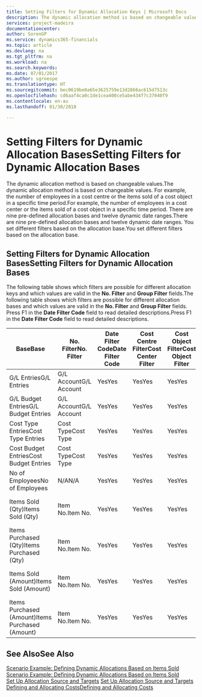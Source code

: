 ```yaml
---
title: Setting Filters for Dynamic Allocation Keys | Microsoft Docs
description: The dynamic allocation method is based on changeable values. For example, the number of employees in a cost centre or the items sold of a cost object in a specific time period. There are nine pre-defined allocation bases and twelve dynamic date ranges. You set different filters based on the allocation base.
services: project-madeira
documentationcenter: 
author: SorenGP
ms.service: dynamics365-financials
ms.topic: article
ms.devlang: na
ms.tgt_pltfrm: na
ms.workload: na
ms.search.keywords: 
ms.date: 07/01/2017
ms.author: sgroespe
ms.translationtype: HT
ms.sourcegitcommit: bec0619be0a65e3625759e13d2866ac615d7513c
ms.openlocfilehash: cd6aaf4ca0c1de1cea400ce5abe434f7c37040f9
ms.contentlocale: en-au
ms.lasthandoff: 01/30/2018

---
```

# <a name="setting-filters-for-dynamic-allocation-bases"></a><span data-ttu-id="504f7-106">Setting Filters for Dynamic Allocation Bases</span><span class="sxs-lookup"><span data-stu-id="504f7-106">Setting Filters for Dynamic Allocation Bases</span></span>
<span data-ttu-id="504f7-107">The dynamic allocation method is based on changeable values.</span><span class="sxs-lookup"><span data-stu-id="504f7-107">The dynamic allocation method is based on changeable values.</span></span> <span data-ttu-id="504f7-108">For example, the number of employees in a cost centre or the items sold of a cost object in a specific time period.</span><span class="sxs-lookup"><span data-stu-id="504f7-108">For example, the number of employees in a cost center or the items sold of a cost object in a specific time period.</span></span> <span data-ttu-id="504f7-109">There are nine pre-defined allocation bases and twelve dynamic date ranges.</span><span class="sxs-lookup"><span data-stu-id="504f7-109">There are nine pre-defined allocation bases and twelve dynamic date ranges.</span></span> <span data-ttu-id="504f7-110">You set different filters based on the allocation base.</span><span class="sxs-lookup"><span data-stu-id="504f7-110">You set different filters based on the allocation base.</span></span>  

## <a name="setting-filters-for-dynamic-allocation-bases"></a><span data-ttu-id="504f7-111">Setting Filters for Dynamic Allocation Bases</span><span class="sxs-lookup"><span data-stu-id="504f7-111">Setting Filters for Dynamic Allocation Bases</span></span>  
 <span data-ttu-id="504f7-112">The following table shows which filters are possible for different allocation keys and which values are valid in the **No. Filter** and **Group Filter** fields.</span><span class="sxs-lookup"><span data-stu-id="504f7-112">The following table shows which filters are possible for different allocation bases and which values are valid in the **No. Filter** and **Group Filter** fields.</span></span> <span data-ttu-id="504f7-113">Press F1 in the **Date Filter Code** field to read detailed descriptions.</span><span class="sxs-lookup"><span data-stu-id="504f7-113">Press F1 in the **Date Filter Code** field to read detailed descriptions.</span></span>  

|<span data-ttu-id="504f7-114">**Base**</span><span class="sxs-lookup"><span data-stu-id="504f7-114">**Base**</span></span>|<span data-ttu-id="504f7-115">**No. Filter**</span><span class="sxs-lookup"><span data-stu-id="504f7-115">**No. Filter**</span></span>|<span data-ttu-id="504f7-116">**Date Filter Code**</span><span class="sxs-lookup"><span data-stu-id="504f7-116">**Date Filter Code**</span></span>|<span data-ttu-id="504f7-117">**Cost Centre Filter**</span><span class="sxs-lookup"><span data-stu-id="504f7-117">**Cost Center Filter**</span></span>|<span data-ttu-id="504f7-118">**Cost Object Filter**</span><span class="sxs-lookup"><span data-stu-id="504f7-118">**Cost Object Filter**</span></span>|<span data-ttu-id="504f7-119">**Group Filter**</span><span class="sxs-lookup"><span data-stu-id="504f7-119">**Group Filter**</span></span>|  
|--------------|----------------------------------------|----------------------------------------------|------------------------------------------------|------------------------------------------------|------------------------------------------|  
|<span data-ttu-id="504f7-120">G/L Entries</span><span class="sxs-lookup"><span data-stu-id="504f7-120">G/L Entries</span></span>|<span data-ttu-id="504f7-121">G/L Account</span><span class="sxs-lookup"><span data-stu-id="504f7-121">G/L Account</span></span>|<span data-ttu-id="504f7-122">Yes</span><span class="sxs-lookup"><span data-stu-id="504f7-122">Yes</span></span>|<span data-ttu-id="504f7-123">Yes</span><span class="sxs-lookup"><span data-stu-id="504f7-123">Yes</span></span>|<span data-ttu-id="504f7-124">Yes</span><span class="sxs-lookup"><span data-stu-id="504f7-124">Yes</span></span>|<span data-ttu-id="504f7-125">N/A</span><span class="sxs-lookup"><span data-stu-id="504f7-125">N/A</span></span>|  
|<span data-ttu-id="504f7-126">G/L Budget Entries</span><span class="sxs-lookup"><span data-stu-id="504f7-126">G/L Budget Entries</span></span>|<span data-ttu-id="504f7-127">G/L Account</span><span class="sxs-lookup"><span data-stu-id="504f7-127">G/L Account</span></span>|<span data-ttu-id="504f7-128">Yes</span><span class="sxs-lookup"><span data-stu-id="504f7-128">Yes</span></span>|<span data-ttu-id="504f7-129">Yes</span><span class="sxs-lookup"><span data-stu-id="504f7-129">Yes</span></span>|<span data-ttu-id="504f7-130">Yes</span><span class="sxs-lookup"><span data-stu-id="504f7-130">Yes</span></span>|<span data-ttu-id="504f7-131">G/L Budget Name</span><span class="sxs-lookup"><span data-stu-id="504f7-131">G/L Budget Name</span></span>|  
|<span data-ttu-id="504f7-132">Cost Type Entries</span><span class="sxs-lookup"><span data-stu-id="504f7-132">Cost Type Entries</span></span>|<span data-ttu-id="504f7-133">Cost Type</span><span class="sxs-lookup"><span data-stu-id="504f7-133">Cost Type</span></span>|<span data-ttu-id="504f7-134">Yes</span><span class="sxs-lookup"><span data-stu-id="504f7-134">Yes</span></span>|<span data-ttu-id="504f7-135">Yes</span><span class="sxs-lookup"><span data-stu-id="504f7-135">Yes</span></span>|<span data-ttu-id="504f7-136">Yes</span><span class="sxs-lookup"><span data-stu-id="504f7-136">Yes</span></span>|<span data-ttu-id="504f7-137">N/A</span><span class="sxs-lookup"><span data-stu-id="504f7-137">N/A</span></span>|  
|<span data-ttu-id="504f7-138">Cost Budget Entries</span><span class="sxs-lookup"><span data-stu-id="504f7-138">Cost Budget Entries</span></span>|<span data-ttu-id="504f7-139">Cost Type</span><span class="sxs-lookup"><span data-stu-id="504f7-139">Cost Type</span></span>|<span data-ttu-id="504f7-140">Yes</span><span class="sxs-lookup"><span data-stu-id="504f7-140">Yes</span></span>|<span data-ttu-id="504f7-141">Yes</span><span class="sxs-lookup"><span data-stu-id="504f7-141">Yes</span></span>|<span data-ttu-id="504f7-142">Yes</span><span class="sxs-lookup"><span data-stu-id="504f7-142">Yes</span></span>|<span data-ttu-id="504f7-143">Budget Name</span><span class="sxs-lookup"><span data-stu-id="504f7-143">Budget Name</span></span>|  
|<span data-ttu-id="504f7-144">No of Employees</span><span class="sxs-lookup"><span data-stu-id="504f7-144">No of Employees</span></span>|<span data-ttu-id="504f7-145">N/A</span><span class="sxs-lookup"><span data-stu-id="504f7-145">N/A</span></span>|<span data-ttu-id="504f7-146">Yes</span><span class="sxs-lookup"><span data-stu-id="504f7-146">Yes</span></span>|<span data-ttu-id="504f7-147">Yes</span><span class="sxs-lookup"><span data-stu-id="504f7-147">Yes</span></span>|<span data-ttu-id="504f7-148">Yes</span><span class="sxs-lookup"><span data-stu-id="504f7-148">Yes</span></span>|<span data-ttu-id="504f7-149">N/A</span><span class="sxs-lookup"><span data-stu-id="504f7-149">N/A</span></span>|  
|<span data-ttu-id="504f7-150">Items Sold (Qty)</span><span class="sxs-lookup"><span data-stu-id="504f7-150">Items Sold (Qty)</span></span>|<span data-ttu-id="504f7-151">Item No.</span><span class="sxs-lookup"><span data-stu-id="504f7-151">Item No.</span></span>|<span data-ttu-id="504f7-152">Yes</span><span class="sxs-lookup"><span data-stu-id="504f7-152">Yes</span></span>|<span data-ttu-id="504f7-153">Yes</span><span class="sxs-lookup"><span data-stu-id="504f7-153">Yes</span></span>|<span data-ttu-id="504f7-154">Yes</span><span class="sxs-lookup"><span data-stu-id="504f7-154">Yes</span></span>|<span data-ttu-id="504f7-155">Inventory Posting Group</span><span class="sxs-lookup"><span data-stu-id="504f7-155">Inventory Posting Group</span></span>|  
|<span data-ttu-id="504f7-156">Items Purchased (Qty)</span><span class="sxs-lookup"><span data-stu-id="504f7-156">Items Purchased (Qty)</span></span>|<span data-ttu-id="504f7-157">Item No.</span><span class="sxs-lookup"><span data-stu-id="504f7-157">Item No.</span></span>|<span data-ttu-id="504f7-158">Yes</span><span class="sxs-lookup"><span data-stu-id="504f7-158">Yes</span></span>|<span data-ttu-id="504f7-159">Yes</span><span class="sxs-lookup"><span data-stu-id="504f7-159">Yes</span></span>|<span data-ttu-id="504f7-160">Yes</span><span class="sxs-lookup"><span data-stu-id="504f7-160">Yes</span></span>|<span data-ttu-id="504f7-161">Inventory Posting Group</span><span class="sxs-lookup"><span data-stu-id="504f7-161">Inventory Posting Group</span></span>|  
|<span data-ttu-id="504f7-162">Items Sold (Amount)</span><span class="sxs-lookup"><span data-stu-id="504f7-162">Items Sold (Amount)</span></span>|<span data-ttu-id="504f7-163">Item No.</span><span class="sxs-lookup"><span data-stu-id="504f7-163">Item No.</span></span>|<span data-ttu-id="504f7-164">Yes</span><span class="sxs-lookup"><span data-stu-id="504f7-164">Yes</span></span>|<span data-ttu-id="504f7-165">Yes</span><span class="sxs-lookup"><span data-stu-id="504f7-165">Yes</span></span>|<span data-ttu-id="504f7-166">Yes</span><span class="sxs-lookup"><span data-stu-id="504f7-166">Yes</span></span>|<span data-ttu-id="504f7-167">Inventory Posting Group</span><span class="sxs-lookup"><span data-stu-id="504f7-167">Inventory Posting Group</span></span>|  
|<span data-ttu-id="504f7-168">Items Purchased (Amount)</span><span class="sxs-lookup"><span data-stu-id="504f7-168">Items Purchased (Amount)</span></span>|<span data-ttu-id="504f7-169">Item No.</span><span class="sxs-lookup"><span data-stu-id="504f7-169">Item No.</span></span>|<span data-ttu-id="504f7-170">Yes</span><span class="sxs-lookup"><span data-stu-id="504f7-170">Yes</span></span>|<span data-ttu-id="504f7-171">Yes</span><span class="sxs-lookup"><span data-stu-id="504f7-171">Yes</span></span>|<span data-ttu-id="504f7-172">Yes</span><span class="sxs-lookup"><span data-stu-id="504f7-172">Yes</span></span>|<span data-ttu-id="504f7-173">Inventory Posting Group</span><span class="sxs-lookup"><span data-stu-id="504f7-173">Inventory Posting Group</span></span>|  

## <a name="see-also"></a><span data-ttu-id="504f7-174">See Also</span><span class="sxs-lookup"><span data-stu-id="504f7-174">See Also</span></span>  
 <span data-ttu-id="504f7-175">[Scenario Example: Defining Dynamic Allocations Based on Items Sold](finance-scenario-example-defining-dynamic-allocations-based-on-items-sold.md) </span><span class="sxs-lookup"><span data-stu-id="504f7-175">[Scenario Example: Defining Dynamic Allocations Based on Items Sold](finance-scenario-example-defining-dynamic-allocations-based-on-items-sold.md) </span></span>  
 <span data-ttu-id="504f7-176">[Set Up Allocation Source and Targets](finance-how-to-set-up-allocation-source-and-targets.md) </span><span class="sxs-lookup"><span data-stu-id="504f7-176">[Set Up Allocation Source and Targets](finance-how-to-set-up-allocation-source-and-targets.md) </span></span>  
 [<span data-ttu-id="504f7-177">Defining and Allocating Costs</span><span class="sxs-lookup"><span data-stu-id="504f7-177">Defining and Allocating Costs</span></span>](finance-define-and-allocate-costs.md)

